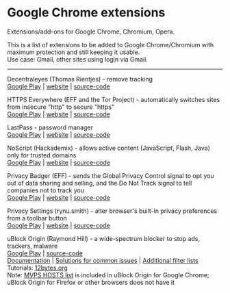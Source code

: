 # Google Chrome extensions

Extensions/add-ons for Google Chrome, Chromium, Opera.

This is a list of extensions to be added to Google Chrome/Chromium with maximum protection and still keeping it usable.</br>
Use case: Gmail, other sites using login via Gmail.</br>

---

<!-- 
_template_ ([#]())</br>
[Google Play]() | 
[website]() | 
[source-code]()</br>
-->

Decentraleyes (Thomas Rientjes) - remove tracking</br>
[Google Play](https://chrome.google.com/webstore/detail/decentraleyes/ldpochfccmkkmhdbclfhpagapcfdljkj) | 
[website](https://decentraleyes.org/) | 
[source-code](https://git.synz.io/Synzvato/decentraleyes)</br>


HTTPS Everywhere (EFF and the Tor Project) - automatically switches sites from insecure "http" to secure "https"</br>
[Google Play](https://chrome.google.com/webstore/detail/https-everywhere/gcbommkclmclpchllfjekcdonpmejbdp) | 
[website](https://www.eff.org/https-everywhere) | 
[source-code](https://github.com/EFForg/https-everywhere)</br>


LastPass - password manager</br>
[Google Play](https://chrome.google.com/webstore/detail/lastpass-free-password-ma/hdokiejnpimakedhajhdlcegeplioahd) | 
[website](https://www.lastpass.com/) | 
[source-code](https://github.com/lastpass)</br>


NoScript (Hackademix) - allows active content (JavaScript, Flash, Java) only for trusted domains</br>
[Google Play](https://chrome.google.com/webstore/detail/noscript/doojmbjmlfjjnbmnoijecmcbfeoakpjm) | 
[website](https://noscript.net/) | 
[source-code](https://github.com/hackademix/noscript/)</br>


Privacy Badger (EFF) - sends the Global Privacy Control signal to opt you out of data sharing and selling, and the Do Not Track signal to tell companies not to track you</br>
[Google Play](https://chrome.google.com/webstore/detail/privacy-badger/pkehgijcmpdhfbdbbnkijodmdjhbjlgp) | 
[website](https://privacybadger.org/) | 
[source-code](https://github.com/EFForg/privacybadger)</br>


Privacy Settings (rynu.smith) - alter browser's built-in privacy preferences from a toolbar button</br>
[Google Play](https://chrome.google.com/webstore/detail/privacy-settings/ijadljdlbkfhdoblhaedfgepliodmomj) | 
[website](https://add0n.com/privacy-settings.html) | 
[source-code](https://github.com/schomery/privacy-settings/)</br>


uBlock Origin (Raymond Hill) - a wide-spectrum blocker to stop ads, trackers, malware</br>
[Google Play](https://chrome.google.com/webstore/detail/ublock-origin/cjpalhdlnbpafiamejdnhcphjbkeiagm) | 
[source-code](https://gitlab.com/gorhill/uBlock)</br>
[Documentation](https://github.com/gorhill/uBlock/wiki) | 
[Solutions for common issues](https://www.reddit.com/r/uBlockOrigin/wiki/solutions) | 
[Additional filter lists](https://filterlists.com/)</br>
Tutorials: [12bytes.org](https://12bytes.org/articles/tech/firefox/ublock-origin-suggested-settings/)</br>
Note: [MVPS HOSTS list](https://winhelp2002.mvps.org/hosts.htm) is included in uBlock Origin for Google Chrome; uBlock Origin for Firefox or other browsers does not have it</br>

